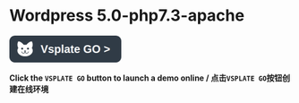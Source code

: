 # Wordpress 5.0-php7.3-apache

<a href="https://www.vsplate.com/?docker-compose=https://github.com/vsplate/dcenvs/wordpress/5.0-php7.3-apache"><img alt="VSPLATE GO" src="https://raw.githubusercontent.com/vsplate/images/master/vsgo_btn.png" width="200px"></a>

**Click the `VSPLATE GO` button to launch a demo online / 点击`VSPLATE GO`按钮创建在线环境**